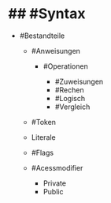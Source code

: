 # ## #Syntax 

 - #Bestandteile 

	 - #Anweisungen 

		 - #Operationen 

			 - #Zuweisungen 
			 - #Rechen 
			 - #Logisch 
			 - #Vergleich 

	 - #Token 
	 - Literale 
	 - #Flags 
	 - #Acessmodifier 

		 - Private 
		 - Public 
